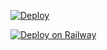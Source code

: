 [![Deploy](https://www.herokucdn.com/deploy/button.svg)](https://github.com/akuhnet/vscodehero)

[![Deploy on Railway](https://railway.app/button.svg)](https://railway.app/new/template?template=https://github.com/akuhnet/vscodehero)
